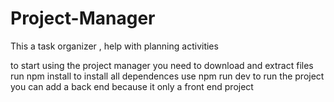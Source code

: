 # Project-Manager
This a task organizer , help with planning activities 

to start using the project manager you need to download and extract files 
run npm install to install all dependences 
use npm run dev to run the project 
you can add a back end because it only a front end project 

######

